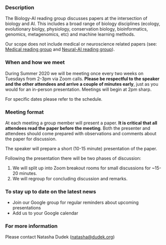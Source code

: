 ### Description

The Biology-AI reading group discusses papers at the intersection of biology and AI. This includes a broad range of biology disciplines (ecology, evolutionary biolgy, physiology, conservation biology, bioinformatics, genomics, metagenomics, etc) and machine learning methods. 

Our scope does not include medical or neuroscience related papers (see: [Medical reading group](https://github.com/ieee8023/medical-reading-group) and [Neural-AI reading group](https://sites.google.com/view/neural-ai/home?authuser=0)).

### When and how we meet

During Summer 2020 we will be meeting once every two weeks on Tuesdays from 2-3pm via Zoom calls. **Please be respectful to the speaker and the other attendees and arrive a couple of minutes early**, just as you would for an in-person presentation. Meetings will begin at 2pm sharp.

For specific dates please refer to the schedule.

### Meeting format

At each meeting a group member will present a paper. **It is critical that all attendees read the paper before the meeting**. Both the presenter and attendees should come prepared with observations and comments about the paper for discussion.

The speaker will prepare a short (10-15 minute) presentation of the paper. 

Following the presentation there will be two phases of discussion:
1. We will split up into Zoom breakout rooms for small discussions for ~15-20 minutes.
2. We will regroup for concluding discussion and remarks.

### To stay up to date on the latest news

- Join our Google group for regular reminders about upcoming presentations 
- Add us to your Google calendar

### For more information

Please contact Natasha Dudek (natasha@dudek.org)


